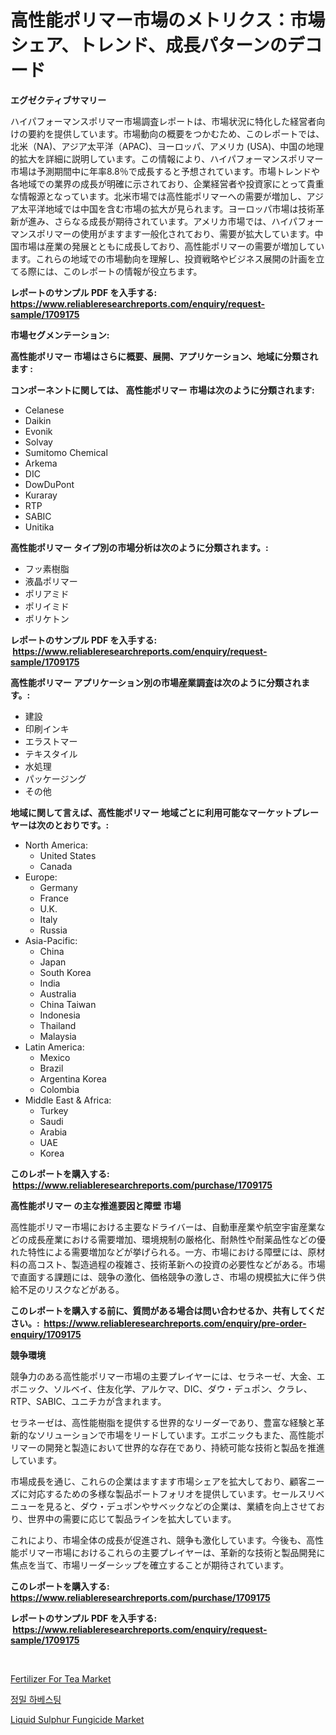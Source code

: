 <p><h1>高性能ポリマー市場のメトリクス：市場シェア、トレンド、成長パターンのデコード</h1></p><p><strong>エグゼクティブサマリー</strong></p>
<p><p>ハイパフォーマンスポリマー市場調査レポートは、市場状況に特化した経営者向けの要約を提供しています。市場動向の概要をつかむため、このレポートでは、北米（NA)、アジア太平洋（APAC)、ヨーロッパ、アメリカ (USA)、中国の地理的拡大を詳細に説明しています。この情報により、ハイパフォーマンスポリマー市場は予測期間中に年率8.8％で成長すると予想されています。市場トレンドや各地域での業界の成長が明確に示されており、企業経営者や投資家にとって貴重な情報源となっています。北米市場では高性能ポリマーへの需要が増加し、アジア太平洋地域では中国を含む市場の拡大が見られます。ヨーロッパ市場は技術革新が進み、さらなる成長が期待されています。アメリカ市場では、ハイパフォーマンスポリマーの使用がますます一般化されており、需要が拡大しています。中国市場は産業の発展とともに成長しており、高性能ポリマーの需要が増加しています。これらの地域での市場動向を理解し、投資戦略やビジネス展開の計画を立てる際には、このレポートの情報が役立ちます。</p></p>
<p><strong>レポートのサンプル PDF を入手する: <a href="https://www.reliableresearchreports.com/enquiry/request-sample/1709175">https://www.reliableresearchreports.com/enquiry/request-sample/1709175</a></strong></p>
<p><strong>市場セグメンテーション:</strong></p>
<p><strong> 高性能ポリマー 市場はさらに概要、展開、アプリケーション、地域に分類されます :</strong></p>
<p><strong>コンポーネントに関しては、 高性能ポリマー 市場は次のように分類されます: &nbsp;</strong></p>
<p><ul><li>Celanese</li><li>Daikin</li><li>Evonik</li><li>Solvay</li><li>Sumitomo Chemical</li><li>Arkema</li><li>DIC</li><li>DowDuPont</li><li>Kuraray</li><li>RTP</li><li>SABIC</li><li>Unitika</li></ul></p>
<p><strong> 高性能ポリマー タイプ別の市場分析は次のように分類されます。:</strong></p>
<p><ul><li>フッ素樹脂</li><li>液晶ポリマー</li><li>ポリアミド</li><li>ポリイミド</li><li>ポリケトン</li></ul></p>
<p><strong>レポートのサンプル PDF を入手する: &nbsp;<a href="https://www.reliableresearchreports.com/enquiry/request-sample/1709175">https://www.reliableresearchreports.com/enquiry/request-sample/1709175</a></strong></p>
<p><strong> 高性能ポリマー アプリケーション別の市場産業調査は次のように分類されます。:</strong></p>
<p><ul><li>建設</li><li>印刷インキ</li><li>エラストマー</li><li>テキスタイル</li><li>水処理</li><li>パッケージング</li><li>その他</li></ul></p>
<p><strong>地域に関して言えば、高性能ポリマー 地域ごとに利用可能なマーケットプレーヤーは次のとおりです。:</strong></p>
<p><ul>
    <li>
        North America:
        <ul>
            <li>United States</li>
            <li>Canada</li>
        </ul>
    </li>
    <li>
        Europe:
        <ul>
            <li>Germany</li>
            <li>France</li>
            <li>U.K.</li>
            <li>Italy</li>
            <li>Russia</li>
        </ul>
    </li>
    <li>
        Asia-Pacific:
        <ul>
            <li>China</li>
            <li>Japan</li>
            <li>South Korea</li>
            <li>India</li>
            <li>Australia</li>
            <li>China Taiwan</li>
            <li>Indonesia</li>
            <li>Thailand</li>
            <li>Malaysia</li>
        </ul>
    </li>
    <li>
        Latin America:
        <ul>
            <li>Mexico</li>
            <li>Brazil</li>
            <li>Argentina Korea</li>
            <li>Colombia</li>
        </ul>
    </li>
    <li>
        Middle East & Africa:
        <ul>
            <li>Turkey</li>
            <li>Saudi</li>
            <li>Arabia</li>
            <li>UAE</li>
            <li>Korea</li>
        </ul>
    </li>
    </ul></p>
<p><strong>このレポートを購入する: &nbsp;<a href="https://www.reliableresearchreports.com/purchase/1709175">https://www.reliableresearchreports.com/purchase/1709175</a></strong></p>
<p><strong>高性能ポリマー の主な推進要因と障壁 市場</strong></p>
<p><p>高性能ポリマー市場における主要なドライバーは、自動車産業や航空宇宙産業などの成長産業における需要増加、環境規制の厳格化、耐熱性や耐薬品性などの優れた特性による需要増加などが挙げられる。一方、市場における障壁には、原材料の高コスト、製造過程の複雑さ、技術革新への投資の必要性などがある。市場で直面する課題には、競争の激化、価格競争の激しさ、市場の規模拡大に伴う供給不足のリスクなどがある。</p></p>
<p><strong>このレポートを購入する前に、質問がある場合は問い合わせるか、共有してください。:&nbsp; <a href="https://www.reliableresearchreports.com/enquiry/pre-order-enquiry/1709175">https://www.reliableresearchreports.com/enquiry/pre-order-enquiry/1709175</a></strong></p>
<p><strong>競争環境</strong></p>
<p><p>競争力のある高性能ポリマー市場の主要プレイヤーには、セラネーゼ、大金、エボニック、ソルベイ、住友化学、アルケマ、DIC、ダウ・デュポン、クラレ、RTP、SABIC、ユニチカが含まれます。</p><p>セラネーゼは、高性能樹脂を提供する世界的なリーダーであり、豊富な経験と革新的なソリューションで市場をリードしています。エボニックもまた、高性能ポリマーの開発と製造において世界的な存在であり、持続可能な技術と製品を推進しています。</p><p>市場成長を通じ、これらの企業はますます市場シェアを拡大しており、顧客ニーズに対応するための多様な製品ポートフォリオを提供しています。セールスリベニューを見ると、ダウ・デュポンやサベックなどの企業は、業績を向上させており、世界中の需要に応じて製品ラインを拡大しています。</p><p>これにより、市場全体の成長が促進され、競争も激化しています。今後も、高性能ポリマー市場におけるこれらの主要プレイヤーは、革新的な技術と製品開発に焦点を当て、市場リーダーシップを確立することが期待されています。</p></p>
<p><strong>このレポートを購入する: &nbsp; <a href="https://www.reliableresearchreports.com/purchase/1709175">https://www.reliableresearchreports.com/purchase/1709175</a></strong></p>
<p><strong>レポートのサンプル PDF を入手する: &nbsp;<a href="https://www.reliableresearchreports.com/enquiry/request-sample/1709175">https://www.reliableresearchreports.com/enquiry/request-sample/1709175</a></strong><strong></strong></p>
<p>&nbsp;</p>
<p><p><a href="https://issuu.com/reportprime-2/docs/fertilizer-for-tea-market-size-2030.pptx">Fertilizer For Tea Market</a></p><p><a href="https://github.com/OwenHamiytll568745/Market-Research-Report-List-1/blob/main/13277087884.md">정밀 하베스팅</a></p><p><a href="https://issuu.com/reportprime-2/docs/liquid-sulphur-fungicide-market-size-2030.pptx">Liquid Sulphur Fungicide Market</a></p></p>